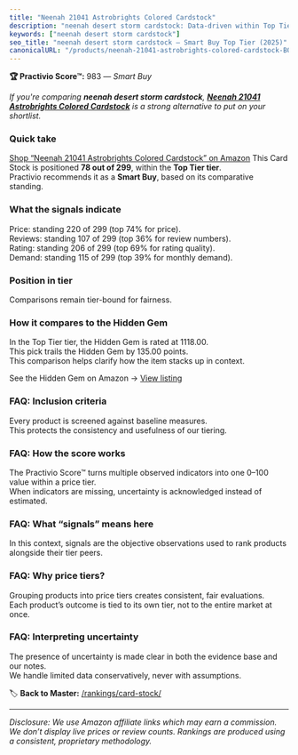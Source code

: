 ```yaml
---
title: "Neenah 21041 Astrobrights Colored Cardstock"
description: "neenah desert storm cardstock: Data-driven within Top Tier ranking using the Practivio Score™. Positioned by quality, value, demand, findability, momentum."
keywords: ["neenah desert storm cardstock"]
seo_title: "neenah desert storm cardstock — Smart Buy Top Tier (2025)"
canonicalURL: "/products/neenah-21041-astrobrights-colored-cardstock-B006JSSDW4/"
---
```


**🏆 Practivio Score™:** 983 — _Smart Buy_


*If you're comparing **neenah desert storm cardstock**, **[Neenah 21041 Astrobrights Colored Cardstock](https://www.amazon.com/dp/B006JSSDW4?tag=practivio-20)** is a strong alternative to put on your shortlist.*
### Quick take
[Shop “Neenah 21041 Astrobrights Colored Cardstock” on Amazon](https://www.amazon.com/dp/B006JSSDW4?tag=practivio-20)
This Card Stock is positioned **78 out of 299**, within the **Top Tier tier**.  
Practivio recommends it as a **Smart Buy**, based on its comparative standing.

### What the signals indicate
Price: standing 220 of 299 (top 74% for price).  
Reviews: standing 107 of 299 (top 36% for review numbers).  
Rating: standing 206 of 299 (top 69% for rating quality).  
Demand: standing 115 of 299 (top 39% for monthly demand).

### Position in tier
Comparisons remain tier-bound for fairness.

### How it compares to the Hidden Gem
In the Top Tier tier, the Hidden Gem is rated at 1118.00.  
This pick trails the Hidden Gem by 135.00 points.  
This comparison helps clarify how the item stacks up in context.  

See the Hidden Gem on Amazon → [View listing](https://www.amazon.com/dp/B00KKXA3LI?tag=practivio-20)

### FAQ: Inclusion criteria
Every product is screened against baseline measures.  
This protects the consistency and usefulness of our tiering.

### FAQ: How the score works
The Practivio Score™ turns multiple observed indicators into one 0–100 value within a price tier.  
When indicators are missing, uncertainty is acknowledged instead of estimated.

### FAQ: What “signals” means here
In this context, signals are the objective observations used to rank products alongside their tier peers.

### FAQ: Why price tiers?
Grouping products into price tiers creates consistent, fair evaluations.  
Each product’s outcome is tied to its own tier, not to the entire market at once.

### FAQ: Interpreting uncertainty
The presence of uncertainty is made clear in both the evidence base and our notes.  
We handle limited data conservatively, never with assumptions.


🏷️ **Back to Master:** [/rankings/card-stock/](/rankings/card-stock/)

---
_Disclosure: We use Amazon affiliate links which may earn a commission. We don’t display live prices or review counts. Rankings are produced using a consistent, proprietary methodology._
